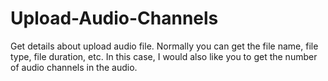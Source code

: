 # Upload-Audio-Channels
Get details about upload audio file. Normally you can get the file name, file type, file duration, etc. In this case, I would also like you to get the number of audio channels in the audio. 
